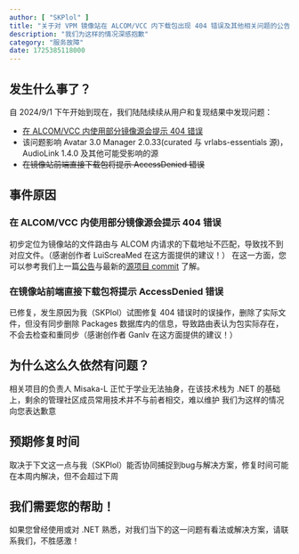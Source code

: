 ```yaml
---
author: [ "SKPlol" ]
title: "关于对 VPM 镜像站在 ALCOM/VCC 内下载包出现 404 错误及其他相关问题的公告"
description: "我们为这样的情况深感抱歉"
category: "服务故障"
date: 1725385118000
---
```


## 发生什么事了？

自 2024/9/1 下午开始到现在，我们陆陆续续从用户和复现结果中发现问题：
 - [在 ALCOM/VCC 内使用部分镜像源会提示 404 错误](#在-alcomvcc-内使用部分镜像源会提示-404-错误)
  - 该问题影响 Avatar 3.0 Manager 2.0.33(curated 与 vrlabs-essentials 源)，AudioLink 1.4.0 及其他可能受影响的源
 - ~~在镜像站前端直接下载包将提示 AccessDenied 错误~~

## 事件原因

### 在 ALCOM/VCC 内使用部分镜像源会提示 404 错误

初步定位为镜像站的文件路由与 ALCOM 内请求的下载地址不匹配，导致找不到对应文件。（感谢创作者 LuiScreaMed 在这方面提供的建议！）
在这一方面，您可以参考我们上一篇[公告](/blogs/2024-8-27-vpm-mirror-wrong-package-and-429.md)与最新的[源项目 commit](https://github.com/vrcd-community/VPMReposSynchronizer/commit/bae214b4b83a68c057aae00046085193e458a968) 了解。

### 在镜像站前端直接下载包将提示 AccessDenied 错误

已修复，发生原因为我（SKPlol）试图修复 404 错误时的误操作，删除了实际文件，但没有同步删除 Packages 数据库内的信息，导致路由表认为包实际存在，不会去检查和重同步（感谢创作者 Ganlv 在这方面提供的建议！）

## 为什么这么久依然有问题？

相关项目的负责人 Misaka-L 正忙于学业无法抽身，在该技术栈为 .NET 的基础上，剩余的管理社区成员常用技术并不与前者相交，难以维护
我们为这样的情况向您表达歉意

## 预期修复时间

取决于下文这一点与我（SKPlol）能否协同捕捉到bug与解决方案，修复时间可能在本周内解决，但不会超过下周

## 我们需要您的帮助！

如果您曾经使用或对 .NET 熟悉，对我们当下的这一问题有看法或解决方案，请联系我们，不胜感激！ 

